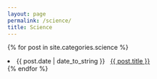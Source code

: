 ```yaml
---
layout: page
permalink: /science/
title: Science
---
```



{% for post in site.categories.science %}
 <li><span>{{ post.date | date_to_string }}</span> &nbsp; <a href="{{ post.url }}">{{ post.title }}</a></li>
{% endfor %}
